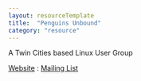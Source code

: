 ```yaml
---
layout: resourceTemplate
title:  "Penguins Unbound"
category: "resource"
---
```

A Twin Cities based Linux User Group

<a href="http://www.penguinsunbound.com/" target="_blank">Website</a>   :   <a href="http://www.penguinsunbound.com/Mailing_List" target="_blank">Mailing List</a>

